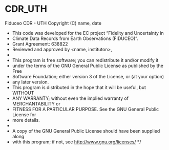 # CDR_UTH
Fiduceo CDR - UTH 
 Copyright (C) name, date
 * This code was developed for the EC project “Fidelity and Uncertainty in   
 *  Climate Data Records from Earth Observations (FIDUCEO)”. 
 * Grant Agreement: 638822
 *  <Version> Reviewed and approved by <name, instituton>, <date>
 *
 * This program is free software; you can redistribute it and/or modify it
 * under the terms of the GNU General Public License as published by the Free
 * Software Foundation; either version 3 of the License, or (at your option)
 * any later version.
 * This program is distributed in the hope that it will be useful, but WITHOUT
 * ANY WARRANTY; without even the implied warranty of MERCHANTABILITY or
 * FITNESS FOR A PARTICULAR PURPOSE. See the GNU General Public License for
 * more details.
 * 
 * A copy of the GNU General Public License should have been supplied along
 * with this program; if not, see http://www.gnu.org/licenses/
*/
